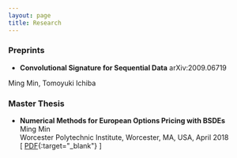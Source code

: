 ```yaml
---
layout: page
title: Research
---
```


### Preprints
* **Convolutional Signature for Sequential Data** arXiv:2009.06719

Ming Min, Tomoyuki Ichiba


### Master Thesis
* **Numerical Methods for European Options Pricing with BSDEs**  
Ming Min  
Worcester Polytechnic Institute, Worcester, MA, USA, April 2018  
\[ [PDF](thesis_template.pdf){:target="_blank"} \]

